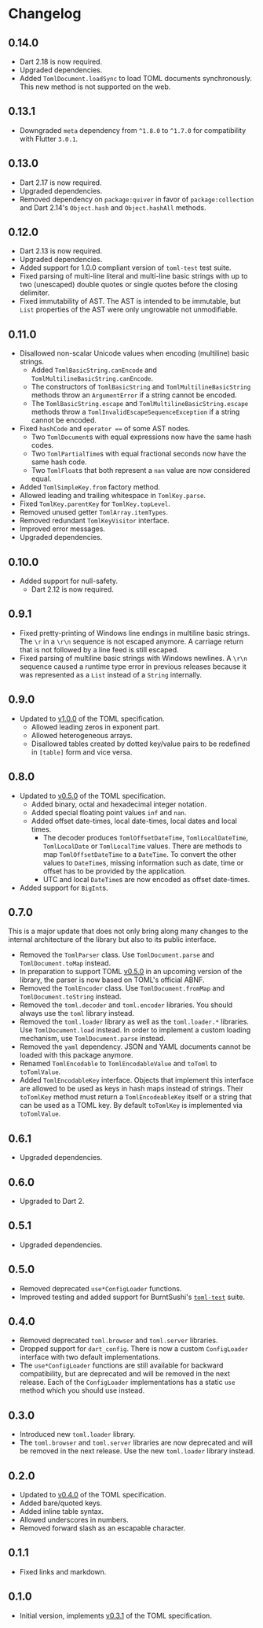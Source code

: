 # Changelog

## 0.14.0

- Dart 2.18 is now required.
- Upgraded dependencies.
- Added `TomlDocument.loadSync` to load TOML documents synchronously.
  This new method is not supported on the web.

## 0.13.1

- Downgraded `meta` dependency from `^1.8.0` to `^1.7.0` for compatibility with Flutter `3.0.1`.

## 0.13.0

- Dart 2.17 is now required.
- Upgraded dependencies.
- Removed dependency on `package:quiver` in favor of `package:collection` and Dart 2.14's `Object.hash` and `Object.hashAll` methods.

## 0.12.0

- Dart 2.13 is now required.
- Upgraded dependencies.
- Added support for 1.0.0 compliant version of `toml-test` test suite.
- Fixed parsing of multi-line literal and multi-line basic strings with up to two (unescaped) double quotes or single quotes before the closing delimiter.
- Fixed immutability of AST.
  The AST is intended to be immutable, but `List` properties of the AST were only ungrowable not unmodifiable.

## 0.11.0

- Disallowed non-scalar Unicode values when encoding (multiline) basic strings.
  - Added `TomlBasicString.canEncode` and `TomlMultilineBasicString.canEncode`.
  - The constructors of `TomlBasicString` and `TomlMultilineBasicString` methods throw an `ArgumentError` if a string cannot be encoded.
  - The `TomlBasicString.escape` and `TomlMultilineBasicString.escape` methods throw a `TomlInvalidEscapeSequenceException` if a string cannot be encoded.
- Fixed `hashCode` and `operator ==` of some AST nodes.
  - Two `TomlDocument`s with equal expressions now have the same hash codes.
  - Two `TomlPartialTime`s with equal fractional seconds now have the same hash code.
  - Two `TomlFloat`s that both represent a `nan` value are now considered equal.
- Added `TomlSimpleKey.from` factory method.
- Allowed leading and trailing whitespace in `TomlKey.parse`.
- Fixed `TomlKey.parentKey` for `TomlKey.topLevel`.
- Removed unused getter `TomlArray.itemTypes`.
- Removed redundant `TomlKeyVisitor` interface.
- Improved error messages.
- Upgraded dependencies.

## 0.10.0

- Added support for null-safety.
  - Dart 2.12 is now required.

## 0.9.1

- Fixed pretty-printing of Windows line endings in multiline basic strings.
  The `\r` in a `\r\n` sequence is not escaped anymore.
  A carriage return that is not followed by a line feed is still escaped.
- Fixed parsing of multiline basic strings with Windows newlines.
  A `\r\n` sequence caused a runtime type error in previous releases because it was represented as a `List` instead of a `String` internally.

## 0.9.0

- Updated to [v1.0.0][toml-spec/v1.0.0] of the TOML specification.
  - Allowed leading zeros in exponent part.
  - Allowed heterogeneous arrays.
  - Disallowed tables created by dotted key/value pairs to be redefined in `[table]` form and vice versa.

## 0.8.0

- Updated to [v0.5.0][toml-spec/v0.5.0] of the TOML specification.
  - Added binary, octal and hexadecimal integer notation.
  - Added special floating point values `inf` and `nan`.
  - Added offset date-times, local date-times, local dates and local times.
    - The decoder produces `TomlOffsetDateTime`, `TomlLocalDateTime`, `TomlLocalDate` or `TomlLocalTime` values.
      There are methods to map `TomlOffsetDateTime` to a `DateTime`.
      To convert the other values to `DateTime`s, missing information such as date, time or offset has to be provided by the application.
    - UTC and local `DateTime`s are now encoded as offset date-times.
- Added support for `BigInt`s.

## 0.7.0

This is a major update that does not only bring along many changes to the internal architecture of the library but also to its public interface.

- Removed the `TomlParser` class.
  Use `TomlDocument.parse` and `TomlDocument.toMap` instead.
- In preparation to support TOML [v0.5.0][toml-spec/v0.5.0] in an upcoming version of the library, the parser is now based on TOML's official ABNF.
- Removed the `TomlEncoder` class.
  Use `TomlDocument.fromMap` and `TomlDocument.toString` instead.
- Removed the `toml.decoder` and `toml.encoder` libraries.
  You should always use the `toml` library instead.
- Removed the `toml.loader` library as well as the `toml.loader.*` libraries.
  Use `TomlDocument.load` instead.
  In order to implement a custom loading mechanism, use `TomlDocument.parse` instead.
- Removed the `yaml` dependency.
  JSON and YAML documents cannot be loaded with this package anymore.
- Renamed `TomlEncodable` to `TomlEncodableValue` and `toToml` to `toTomlValue`.
- Added `TomlEncodableKey` interface.
  Objects that implement this interface are allowed to be used as keys in hash maps instead of strings.
  Their `toTomlKey` method must return a `TomlEncodeableKey` itself or a string that can be used as a TOML key.
  By default `toTomlKey` is implemented via `toTomlValue`.

## 0.6.1

- Upgraded dependencies.

## 0.6.0

- Upgraded to Dart 2.

## 0.5.1

- Upgraded dependencies.

## 0.5.0

- Removed deprecated `use*ConfigLoader` functions.
- Improved testing and added support for BurntSushi's [`toml-test`][toml-test] suite.

## 0.4.0

- Removed deprecated `toml.browser` and `toml.server` libraries.
- Dropped support for `dart_config`. There is now a custom `ConfigLoader` interface with two default implementations.
- The `use*ConfigLoader` functions are still available for backward compatibility, but are deprecated and will be removed in the next release.
  Each of the `ConfigLoader` implementations has a static `use` method which you should use instead.

## 0.3.0

- Introduced new `toml.loader` library.
- The `toml.browser` and `toml.server` libraries are now deprecated and will be removed in the next release. Use the new `toml.loader` library instead.

## 0.2.0

- Updated to [v0.4.0][toml-spec/v0.4.0] of the TOML specification.
- Added bare/quoted keys.
- Added inline table syntax.
- Allowed underscores in numbers.
- Removed forward slash as an escapable character.

## 0.1.1

- Fixed links and markdown.

## 0.1.0

- Initial version, implements [v0.3.1][toml-spec/v0.3.1] of the TOML specification.

[toml-spec/v0.3.1]: https://toml.io/en/v0.3.1 "TOML: English v0.3.1"
[toml-spec/v0.4.0]: https://toml.io/en/v0.4.0 "TOML: English v0.4.0"
[toml-spec/v0.5.0]: https://toml.io/en/v0.5.0 "TOML: English v0.5.0"
[toml-spec/v1.0.0]: https://toml.io/en/v1.0.0 "TOML: English v1.0.0"
[toml-test]: https://github.com/BurntSushi/toml-test "A language agnostic test suite for TOML parsers."
